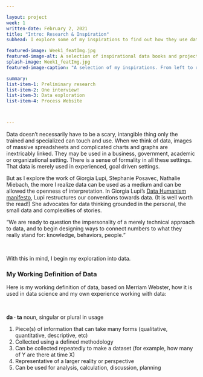 ```yaml
---

layout: project
week: 1
written-date: February 2, 2021
title: "Intro: Research & Inspiration"
subhead: I explore some of my inspirations to find out how they use data and what makes them compelling.

featured-image: Week1_featImg.jpg
featured-image-alt: A selection of inspirational data books and projects 
splash-image: Week1_featImg.jpg
featured-image-caption: "A selection of my inspirations. From left to right: Lily Xie's Charts, Michelle Rial's Am I Overthinking This?, Giorgia Lupi and Stefanie Posavec's Dear Data"

summary: 
list-item-1: Preliminary research
list-item-2: One interview!
list-item-3: Data exploration
list-item-4: Process Website



---
```


<p class="article-paragraph">Data doesn’t necessarily have to be a scary, intangible thing only the trained and specialized can touch and use. When we think of data, images of massive spreadsheets and complicated charts and graphs are inextricably linked. They may be used in a business, government, academic or organizational setting. There is a sense of formality in all these settings. That data is merely used in experienced, goal driven settings.</p>

<p class="article-paragraph">But as I explore the work of Giorgia Lupi, Stephanie Posavec, Nathalie Miebach, the more I realize data can be used as a medium and can be allowed the openness of interpretation. In Giorgia Lupi’s <a href="https://medium.com/@giorgialupi/data-humanism-the-revolution-will-be-visualized-31486a30dbfb" target="_blank" rel="noopener noreferrer" class="inline-link">Data Humanism manifesto</a>, Lupi restructures our conventions towards data. (It is well worth the read!) She advocates for data thinking grounded in the personal, the small data and complexities of stories.</p>

<q class="article-quote">We are ready to question the impersonality of a merely technical approach to data, and to begin designing ways to connect numbers to what they really stand for: knowledge, behaviors, people.</q>

<br>

<p class="article-paragraph">With this in mind, I begin my exploration into data.</p>

<h3>My Working Definition of Data</h3>
<p>Here is my working definition of data, based on Merriam Webster, how it is used in data science and my own experience working with data:</p>
<br>
<p><b>da · ta</b> noun, singular or plural in usage</p>
    
<ol>
    <li>Piece(s) of information that can take many forms (qualitative, quantitative, descriptive, etc)</li>
    <li>Collected using a defined methodology</li>
    <li>Can be collected repeatedly to make a dataset (for example, how many of Y are there at time X)</li>
    <li>Representative of a larger reality or perspective</li>
    <li>Can be used for analysis, calculation, discussion, planning</li>

</ol>
